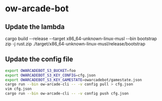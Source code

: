# ow-arcade-bot

## Update the lambda
cargo build --release --target x86_64-unknown-linux-musl --bin bootstrap
zip -j rust.zip ./target/x86_64-unknown-linux-musl/release/bootstrap

## Update the config file
```bash
export OWARCADEBOT_S3_BUCKET=foo
export OWARCADEBOT_S3_KEY_CONFIG=cfg.json
export OWARCADEBOT_S3_KEY_GAMESTATE=owarcadebot/gamestate.json
cargo run --bin ow-arcade-cli -- -v config pull > cfg.json
vim cfg.json
cargo run --bin ow-arcade-cli -- -v config push cfg.json
```
